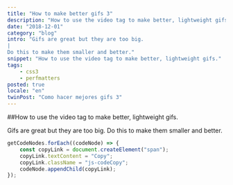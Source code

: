 ```yaml
---
title: "How to make better gifs 3"
description: "How to use the video tag to make better, lightweight gifs."
date: "2018-12-01"
category: "blog"
intro: "Gifs are great but they are too big.
|
Do this to make them smaller and better."
snippet: "How to use the video tag to make better, lightweight gifs."
tags:
    - css3
    - perfmatters
posted: true
locale: "en"
twinPost: "Como hacer mejores gifs 3"
---
```


##How to use the video tag to make better, lightweight gifs.

Gifs are great but they are too big. Do this to make them smaller and better.

```javascript
getCodeNodes.forEach((codeNode) => {
    const copyLink = document.createElement("span");
    copyLink.textContent = "Copy";
    copyLink.className = "js-codeCopy";
    codeNode.appendChild(copyLink);
});
```
